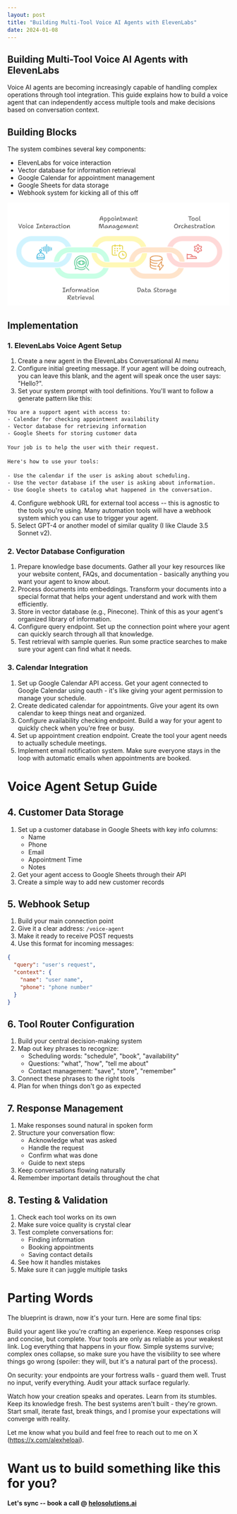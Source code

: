 ```yaml
---
layout: post
title: "Building Multi-Tool Voice AI Agents with ElevenLabs"
date: 2024-01-08
---
```


## Building Multi-Tool Voice AI Agents with ElevenLabs

Voice AI agents are becoming increasingly capable of handling complex operations through tool integration. This guide explains how to build a voice agent that can independently access multiple tools and make decisions based on conversation context.

## Building Blocks

The system combines several key components:
- ElevenLabs for voice interaction
- Vector database for information retrieval
- Google Calendar for appointment management
- Google Sheets for data storage
- Webhook system for kicking all of this off

<img src="/assets/images/Core Architecture - visual selection.png" alt="Alt text" width="600"/>

## Implementation

### 1. ElevenLabs Voice Agent Setup
1. Create a new agent in the ElevenLabs Conversational AI menu
2. Configure initial greeting message. If your agent will be doing outreach, you can leave this blank, and the agent will speak once the user says: "Hello?".
3. Set your system prompt with tool definitions. You'll want to follow a generate pattern like this:
```
You are a support agent with access to:
- Calendar for checking appointment availability
- Vector database for retrieving information
- Google Sheets for storing customer data

Your job is to help the user with their request.

Here's how to use your tools:

- Use the calendar if the user is asking about scheduling.
- Use the vector database if the user is asking about information.
- Use Google sheets to catalog what happened in the conversation.
```
4. Configure webhook URL for external tool access -- this is agnostic to the tools you're using. Many automation tools will have a webhook system which you can use to trigger your agent.
5. Select GPT-4 or another model of similar quality (I like Claude 3.5 Sonnet v2).

### 2. Vector Database Configuration
1. Prepare knowledge base documents.  Gather all your key resources like your website content, FAQs, and documentation - basically anything you want your agent to know about.
2. Process documents into embeddings. Transform your documents into a special format that helps your agent understand and work with them efficiently.
3. Store in vector database (e.g., Pinecone). Think of this as your agent's organized library of information.
4. Configure query endpoint. Set up the connection point where your agent can quickly search through all that knowledge.
5. Test retrieval with sample queries. Run some practice searches to make sure your agent can find what it needs.

### 3. Calendar Integration
1. Set up Google Calendar API access. Get your agent connected to Google Calendar using oauth - it's like giving your agent permission to manage your schedule.
2. Create dedicated calendar for appointments. Give your agent its own calendar to keep things neat and organized.
3. Configure availability checking endpoint. Build a way for your agent to quickly check when you're free or busy.
4. Set up appointment creation endpoint. Create the tool your agent needs to actually schedule meetings.
5. Implement email notification system. Make sure everyone stays in the loop with automatic emails when appointments are booked.

# Voice Agent Setup Guide

## 4. Customer Data Storage
1. Set up a customer database in Google Sheets with key info columns:
   - Name
   - Phone
   - Email
   - Appointment Time
   - Notes
2. Get your agent access to Google Sheets through their API
3. Create a simple way to add new customer records

## 5. Webhook Setup
1. Build your main connection point
2. Give it a clear address: `/voice-agent`
3. Make it ready to receive POST requests
4. Use this format for incoming messages:
```json
{
  "query": "user's request",
  "context": {
    "name": "user name",
    "phone": "phone number"
  }
}
```

## 6. Tool Router Configuration
1. Build your central decision-making system
2. Map out key phrases to recognize:
   - Scheduling words: "schedule", "book", "availability"
   - Questions: "what", "how", "tell me about"
   - Contact management: "save", "store", "remember"
3. Connect these phrases to the right tools
4. Plan for when things don't go as expected

## 7. Response Management
1. Make responses sound natural in spoken form
2. Structure your conversation flow:
   - Acknowledge what was asked
   - Handle the request
   - Confirm what was done
   - Guide to next steps
3. Keep conversations flowing naturally
4. Remember important details throughout the chat

## 8. Testing & Validation
1. Check each tool works on its own
2. Make sure voice quality is crystal clear
3. Test complete conversations for:
   - Finding information
   - Booking appointments
   - Saving contact details
4. See how it handles mistakes
5. Make sure it can juggle multiple tasks

# Parting Words

The blueprint is drawn, now it's your turn. Here are some final tips:

Build your agent like you're crafting an experience. Keep responses crisp and concise, but complete. Your tools are only as reliable as your weakest link. Log everything that happens in your flow. Simple systems survive; complex ones collapse, so make sure you have the visibility to see where things go wrong (spoiler: they will, but it's a natural part of the process).

On security: your endpoints are your fortress walls - guard them well. Trust no input, verify everything. Audit your attack surface regularly.

Watch how your creation speaks and operates. Learn from its stumbles. Keep its knowledge fresh. The best systems aren't built - they're grown. Start small, iterate fast, break things, and I promise your expectations will converge with reality. 

Let me know what you build and feel free to reach out to me on X (https://x.com/alexheloai).

# Want us to build something like this for you?

**Let's sync -- book a call @ [helosolutions.ai](https://helosolutions.ai)**